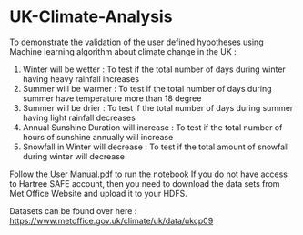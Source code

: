 # UK-Climate-Analysis
To demonstrate the validation of the user defined hypotheses using Machine learning algorithm about climate change in the UK : 

1. Winter will be wetter : To test if the total number of days during winter having heavy rainfall increases 
2. Summer will be warmer : To test if the total number of days during summer have temperature more than 18 degree 
3. Summer will be drier : To test if the total number of days during summer having light rainfall decreases 
4. Annual Sunshine Duration will increase : To test if the total number of hours of sunshine annually will increase 
5. Snowfall in Winter will decrease : To test if the total amount of snowfall during winter will decrease

Follow the User Manual.pdf to run the notebook
If you do not have access to Hartree SAFE account, then you need to download the data sets from Met Office Website and upload it to your HDFS.

Datasets can be found over here : https://www.metoffice.gov.uk/climate/uk/data/ukcp09
